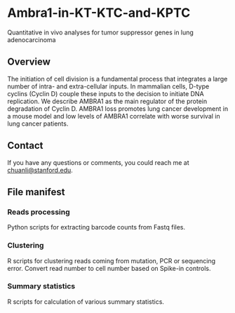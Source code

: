 # Ambra1-in-KT-KTC-and-KPTC
Quantitative in vivo analyses for tumor suppressor genes in lung adenocarcinoma

## Overview
The initiation of cell division is a fundamental process that integrates a large number of intra- and extra-cellular inputs. In mammalian cells, D-type cyclins (Cyclin D) couple these inputs to the decision to initiate DNA replication. We describe AMBRA1 as the main regulator of the protein degradation of Cyclin D. AMBRA1 loss promotes lung cancer development in a mouse model and low levels of AMBRA1 correlate with worse survival in lung cancer patients.

## Contact
If you have any questions or comments, you could reach me at chuanli@stanford.edu.

## File manifest
### Reads processing
Python scripts for extracting barcode counts from Fastq files.

### Clustering
R scripts for clustering reads coming from mutation, PCR or sequencing error.
Convert read number to cell number based on Spike-in controls.

### Summary statistics
R scripts for calculation of various summary statistics.

